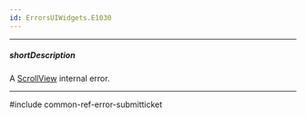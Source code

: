 ```yaml
---
id: ErrorsUIWidgets.E1030
---
```

---
##### shortDescription
A [ScrollView](/Documentation/ApiReference/UI_Widgets/dxScrollView/) internal error.

---
#include common-ref-error-submitticket